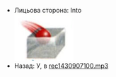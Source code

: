 - Лицьова сторона: Into <br />![prepositions_40.jpg](12.jpg)
- Назад: У, в [rec1430907100.mp3](16.mp3)